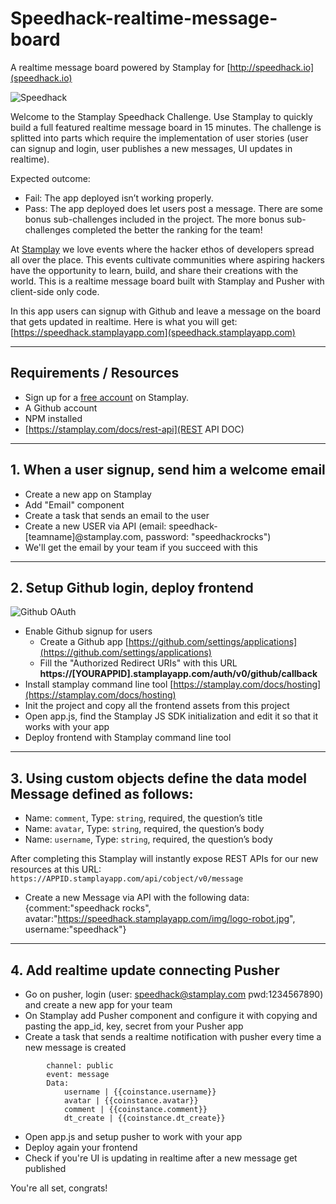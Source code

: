 # Speedhack-realtime-message-board
A realtime message board powered by Stamplay for [http://speedhack.io](speedhack.io)

![Speedhack](https://speedhack.stamplayapp.com/img/email_header.png "Speedhack")

Welcome to the Stamplay Speedhack Challenge. Use Stamplay to quickly build a full featured realtime message board in 15 minutes. The challenge is splitted into parts which require the implementation of user stories (user can signup and login, user publishes a new messages, UI updates in realtime). 

Expected outcome:
* Fail: The app deployed isn’t working properly.
* Pass: The app deployed does let users post a message. There are some bonus sub-challenges included in the project. The more bonus sub-challenges completed the better the ranking for the team!

At [Stamplay](https://stamplay.com) we love events where the hacker ethos of developers spread all over the place. This events cultivate communities where aspiring hackers have the opportunity to learn, build, and share their creations with the world. This is a realtime message board built with Stamplay and Pusher with client-side only code.

In this app users can signup with Github and leave a message on the board that gets updated in realtime. 
Here is what you will get: [https://speedhack.stamplayapp.com](speedhack.stamplayapp.com)

-----------------------
## Requirements / Resources

* Sign up for a [free account](http://editor.stamplay.com/apps) on Stamplay.
* A Github account
* NPM installed
* [https://stamplay.com/docs/rest-api](REST API DOC)

-----------------------
## 1. When a user signup, send him a welcome email

* Create a new app on Stamplay
* Add "Email" component
* Create a task that sends an email to the user
* Create a new USER via API (email: speedhack-[teamname]@stamplay.com, password: "speedhackrocks")
* We'll get the email by your team if you succeed with this


-----------------------
## 2. Setup Github login, deploy frontend

![Github OAuth](http://speedhack.stamplayapp.com/img/github_screenshot.png "Github OAuth")

* Enable Github signup for users
	* Create a Github app [https://github.com/settings/applications](https://github.com/settings/applications)
	* Fill the "Authorized Redirect URIs" with this URL **https://[YOURAPPID].stamplayapp.com/auth/v0/github/callback**
* Install stamplay command line tool [https://stamplay.com/docs/hosting](https://stamplay.com/docs/hosting)
* Init the project and copy all the frontend assets from this project
* Open app.js, find the Stamplay JS SDK initialization and edit it so that it works with your app
* Deploy frontend with Stamplay command line tool


-----------------------
## 3. Using custom objects define the data model **Message** defined as follows:

* Name: `comment`, Type: `string`, required, the question’s title
* Name: `avatar`, Type: `string`, required, the question’s body
* Name: `username`, Type: `string`, required, the question’s body

After completing this Stamplay will instantly expose REST APIs for our new resources at this URL: `https://APPID.stamplayapp.com/api/cobject/v0/message`

* Create a new Message via API with the following data:  {comment:"speedhack rocks", avatar:"https://speedhack.stamplayapp.com/img/logo-robot.jpg", username:"speedhack"}


-----------------------
## 4. Add realtime update connecting Pusher

* Go on pusher, login (user: speedhack@stamplay.com pwd:1234567890) and create a new app for your team
* On Stamplay add Pusher component and configure it with copying and pasting the app_id, key, secret from your Pusher app
* Create a task that sends a realtime notification with pusher every time a new message is created

```	
		channel: public
		event: message
		Data:
			username | {{coinstance.username}}
			avatar | {{coinstance.avatar}}
			comment | {{coinstance.comment}}
			dt_create | {{coinstance.dt_create}}
```

* Open app.js and setup pusher to work with your app
* Deploy again your frontend
* Check if you're UI is updating in realtime after a new message get published

You're all set, congrats!

